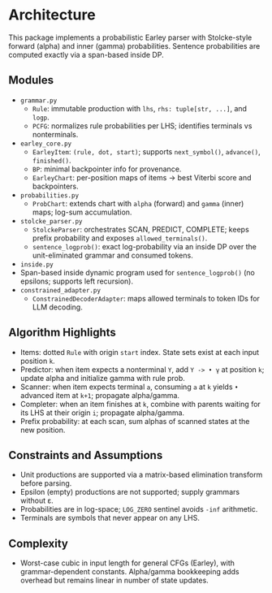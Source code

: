 # Architecture

This package implements a probabilistic Earley parser with Stolcke-style forward (alpha) and inner (gamma) probabilities. Sentence probabilities are computed exactly via a span-based inside DP.

## Modules

- `grammar.py`
  - `Rule`: immutable production with `lhs`, `rhs: tuple[str, ...]`, and `logp`.
  - `PCFG`: normalizes rule probabilities per LHS; identifies terminals vs nonterminals.
- `earley_core.py`
  - `EarleyItem`: `(rule, dot, start)`; supports `next_symbol()`, `advance()`, `finished()`.
  - `BP`: minimal backpointer info for provenance.
  - `EarleyChart`: per-position maps of items → best Viterbi score and backpointers.
- `probabilities.py`
  - `ProbChart`: extends chart with `alpha` (forward) and `gamma` (inner) maps; log-sum accumulation.
- `stolcke_parser.py`
  - `StolckeParser`: orchestrates SCAN, PREDICT, COMPLETE; keeps prefix probability and exposes `allowed_terminals()`.
  - `sentence_logprob()`: exact log-probability via an inside DP over the unit-eliminated grammar and consumed tokens.
 - `inside.py`
  - Span-based inside dynamic program used for `sentence_logprob()` (no epsilons; supports left recursion).
- `constrained_adapter.py`
  - `ConstrainedDecoderAdapter`: maps allowed terminals to token IDs for LLM decoding.

## Algorithm Highlights

- Items: dotted `Rule` with origin `start` index. State sets exist at each input position `k`.
- Predictor: when item expects a nonterminal `Y`, add `Y -> • γ` at position `k`; update alpha and initialize gamma with rule prob.
- Scanner: when item expects terminal `a`, consuming `a` at `k` yields `•` advanced item at `k+1`; propagate alpha/gamma.
- Completer: when an item finishes at `k`, combine with parents waiting for its LHS at their origin `i`; propagate alpha/gamma.
- Prefix probability: at each scan, sum alphas of scanned states at the new position.

## Constraints and Assumptions

- Unit productions are supported via a matrix-based elimination transform before parsing.
- Epsilon (empty) productions are not supported; supply grammars without ε.
- Probabilities are in log-space; `LOG_ZERO` sentinel avoids `-inf` arithmetic.
- Terminals are symbols that never appear on any LHS.

## Complexity

- Worst-case cubic in input length for general CFGs (Earley), with grammar-dependent constants. Alpha/gamma bookkeeping adds overhead but remains linear in number of state updates.
